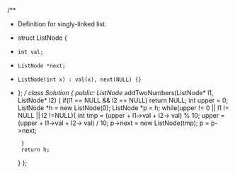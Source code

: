 /**
 * Definition for singly-linked list.
 * struct ListNode {
 *     int val;
 *     ListNode *next;
 *     ListNode(int x) : val(x), next(NULL) {}
 * };
 */
class Solution {
public:
    ListNode* addTwoNumbers(ListNode* l1, ListNode* l2) {
        if(l1 == NULL && l2 == NULL)
            return NULL;
        int upper = 0;
        ListNode *h = new ListNode(0);
        ListNode *p = h;
        while(upper != 0 || l1 != NULL || l2 !=NULL){
            int tmp = (upper + l1->val + l2-> val) % 10;
            upper = (upper + l1->val + l2-> val) / 10;
            p->next = new ListNode(tmp);
            p = p->next;
            
        }
        return h;
        
    }
};